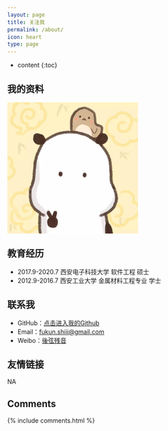 ```yaml
---
layout: page
title: 关注我
permalink: /about/
icon: heart
type: page
---
```

* content
{:toc}

<html xmlns:wb="http://open.weibo.com/wb">
<head>
	<script src="https://tjs.sjs.sinajs.cn/open/api/js/wb.js" type="text/javascript" charset="utf-8"></script>
</head>
<body>
	<wb:follow-button uid="1857006482" type="red_4" width="100%" height="64" ></wb:follow-button>
</body>
</html>


## 我的资料

<img src="/images/IMG_5099.JPG" width = "300" height = "300" alt="图片名称" align=center />



## 教育经历
* 2017.9-2020.7 西安电子科技大学 软件工程 硕士
* 2012.9-2016.7 西安工业大学 金属材料工程专业 学士


## 联系我

* GitHub：[点击进入我的Github](https://github.com/shifukun)
* Email：fukun.shiii@gmail.com
* Weibo：[後弦残音](https://weibo.com/u/1857006482) 


## 友情链接

NA

## Comments

{% include comments.html %}
